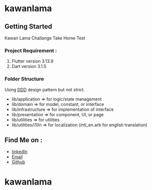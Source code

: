 # kawanlama
## Getting Started
Kawan Lama Challange Take Home Test

### Project Requirement :
1.  Flutter version 3.13.9
2.  Dart version 3.1.5

### Folder Structure
Using [DDD](https://resocoder.com/2020/03/09/flutter-firebase-ddd-course-1-domain-driven-design-principles/) design pattern but not strict.
- lib/application => for logic/state management
- lib/domain => for model, constant, or interface
- lib/infrastructure => for implementation of interface
- lib/presentation => for component, UI, or page
- lib/utilities => for utilities
- lib/utilities/i10n => for localization (intl_en.arb for english translation)

## Find Me on :

- [linkedIn](https://www.linkedin.com/in/yudhistira-yoga-0872a6184)
- [Email](mailto:Yudhistiray198@gmail.com)
- [Github](https://github.com/Suzaku10)

# kawanlama